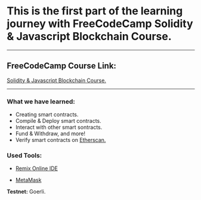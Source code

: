# This is the first part of the learning journey with FreeCodeCamp Solidity & Javascript Blockchain Course.

---

## FreeCodeCamp Course Link:

[Solidity & Javascript Blockchain Course.](https://www.youtube.com/watch?v=gyMwXuJrbJQ)

---

### What we have learned:

- Creating smart contracts.
- Compile & Deploy smart contracts.
- Interact with other smart sontracts.
- Fund & Withdraw, and more!
- Verify smart contracts on [Etherscan.](https://etherscan.io/)

### Used Tools:

- [Remix Online IDE](https://remix.ethereum.org)

- [MetaMask](https://metamask.io/)

**Testnet:** Goerli.
